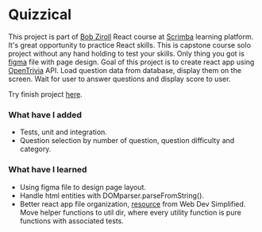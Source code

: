 # Quizzical

This project is part of [Bob Ziroll](https://twitter.com/bobziroll) React course at [Scrimba](https://scrimba.com/learn/learnreact) learning platform. It's great opportunity to practice React skills. This is capstone course solo project without any hand holding to test your skills. Only thing you got is [figma](https://www.figma.com) file with page design.
Goal of this project is to create react app using [OpenTrivia](https://opentdb.com/) API. Load question data from database, display them on the screen. Wait for user to answer questions and display score to user.

Try finish project [here](https://mojotron.github.io/quizzical/).

### What have I added

- Tests, unit and integration.
- Question selection by number of question, question difficulty and category.

### What have I learned

- Using figma file to design page layout.
- Handle html entities with DOMparser.parseFromString().
- Better react app file organization, [resource](https://www.youtube.com/watch?v=UUga4-z7b6s) from Web Dev Simplified. Move helper functions to util dir, where every utility function is pure functions with associated tests.

